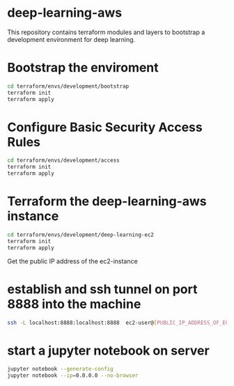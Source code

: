 # deep-learning-aws

This repository contains terraform modules and layers to bootstrap a development environment for deep learning. 



# Bootstrap the enviroment
```bash
cd terraform/envs/development/bootstrap
terraform init
terraform apply
```

# Configure Basic Security Access Rules
```bash
cd terraform/envs/development/access
terraform init
terraform apply
```

# Terraform the deep-learning-aws instance
```bash
cd terraform/envs/development/deep-learning-ec2
terraform init
terraform apply
```

Get the public IP address of the ec2-instance
# establish and ssh tunnel on port 8888 into the machine
```bash
ssh -L localhost:8888:localhost:8888  ec2-user@[PUBLIC_IP_ADDRESS_OF_EC2_INSTANCE]
```

# start a jupyter notebook on server
```bash
jupyter notebook --generate-config    
jupyter notebook --ip=0.0.0.0 --no-browser
```




